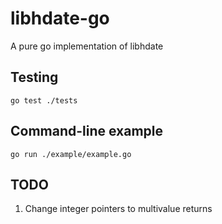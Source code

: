 # libhdate-go
A pure go implementation of libhdate

## Testing

`go test ./tests`

## Command-line example

`go run ./example/example.go`

## TODO

1. Change integer pointers to multivalue returns
